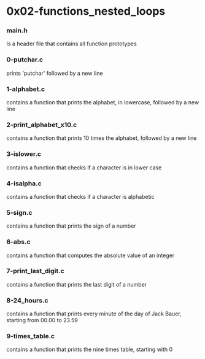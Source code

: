 # 0x02-functions_nested_loops

### main.h
Is a header file that contains all
function prototypes

### 0-putchar.c
prints 'putchar' followed by a new line

### 1-alphabet.c
contains a function that prints the alphabet,
in lowercase, followed by a new line

### 2-print_alphabet_x10.c
contains a function that prints 10 times the
alphabet, followed by a new line

### 3-islower.c
contains a function that checks if a
character is in lower case

### 4-isalpha.c
contains a function that checks if a
character is alphabetic

### 5-sign.c
contains a function that prints the sign
of a number

### 6-abs.c
contains a function that computes the absolute
value of an integer

### 7-print_last_digit.c
contains a function that prints the last digit
of a number

### 8-24_hours.c
contains a function that prints every minute
of the day of Jack Bauer, starting from 00.00
to 23.59

### 9-times_table.c
contains a function that prints the nine times
table, starting with 0
